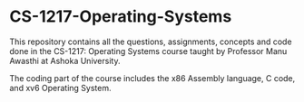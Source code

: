 # CS-1217-Operating-Systems
This repository contains all the questions, assignments, concepts and code done in the CS-1217: Operating Systems course taught by Professor Manu Awasthi at Ashoka University.

The coding part of the course includes the x86 Assembly language, C code, and xv6 Operating System.
